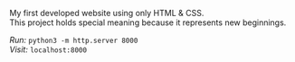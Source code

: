 My first developed website using only HTML & CSS.<br />
This project holds special meaning because it represents new beginnings.<br />

*Run:*
```python3 -m http.server 8000```<br/>
*Visit:*
```localhost:8000```
